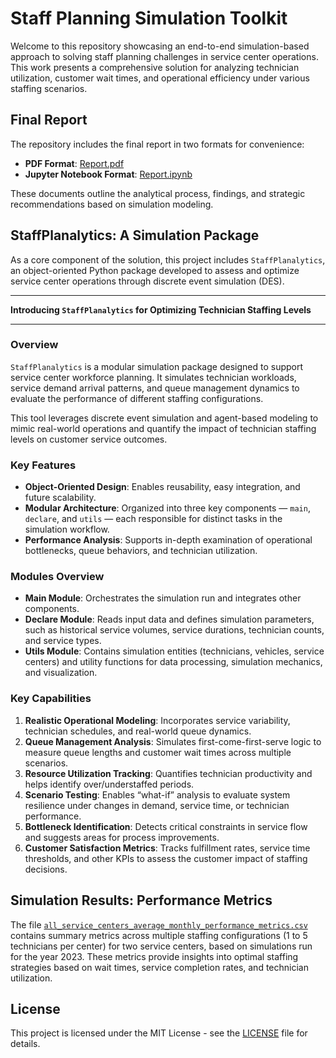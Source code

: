# Staff Planning Simulation Toolkit

Welcome to this repository showcasing an end-to-end simulation-based approach to solving staff planning challenges in service center operations. This work presents a comprehensive solution for analyzing technician utilization, customer wait times, and operational efficiency under various staffing scenarios.

## Final Report

The repository includes the final report in two formats for convenience:
- **PDF Format**: [Report.pdf](Report.pdf)
- **Jupyter Notebook Format**: [Report.ipynb](Report.ipynb)

These documents outline the analytical process, findings, and strategic recommendations based on simulation modeling.

## StaffPlanalytics: A Simulation Package

As a core component of the solution, this project includes `StaffPlanalytics`, an object-oriented Python package developed to assess and optimize service center operations through discrete event simulation (DES).

---

**Introducing `StaffPlanalytics` for Optimizing Technician Staffing Levels**

---

### Overview

`StaffPlanalytics` is a modular simulation package designed to support service center workforce planning. It simulates technician workloads, service demand arrival patterns, and queue management dynamics to evaluate the performance of different staffing configurations.

This tool leverages discrete event simulation and agent-based modeling to mimic real-world operations and quantify the impact of technician staffing levels on customer service outcomes.

### Key Features
- **Object-Oriented Design**: Enables reusability, easy integration, and future scalability.
- **Modular Architecture**: Organized into three key components — `main`, `declare`, and `utils` — each responsible for distinct tasks in the simulation workflow.
- **Performance Analysis**: Supports in-depth examination of operational bottlenecks, queue behaviors, and technician utilization.

### Modules Overview
- **Main Module**: Orchestrates the simulation run and integrates other components.
- **Declare Module**: Reads input data and defines simulation parameters, such as historical service volumes, service durations, technician counts, and service types.
- **Utils Module**: Contains simulation entities (technicians, vehicles, service centers) and utility functions for data processing, simulation mechanics, and visualization.

### Key Capabilities

1. **Realistic Operational Modeling**: Incorporates service variability, technician schedules, and real-world queue dynamics.
2. **Queue Management Analysis**: Simulates first-come-first-serve logic to measure queue lengths and customer wait times across multiple scenarios.
3. **Resource Utilization Tracking**: Quantifies technician productivity and helps identify over/understaffed periods.
4. **Scenario Testing**: Enables “what-if” analysis to evaluate system resilience under changes in demand, service time, or technician performance.
5. **Bottleneck Identification**: Detects critical constraints in service flow and suggests areas for process improvements.
6. **Customer Satisfaction Metrics**: Tracks fulfillment rates, service time thresholds, and other KPIs to assess the customer impact of staffing decisions.

## Simulation Results: Performance Metrics

The file [`all_service_centers_average_monthly_performance_metrics.csv`](all_service_centers_average_monthly_performance_metrics.csv) contains summary metrics across multiple staffing configurations (1 to 5 technicians per center) for two service centers, based on simulations run for the year 2023. These metrics provide insights into optimal staffing strategies based on wait times, service completion rates, and technician utilization.

## License

This project is licensed under the MIT License - see the [LICENSE](LICENSE) file for details.
